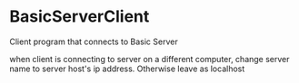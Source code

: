 # BasicServerClient
Client program that connects to Basic Server

when client is connecting to server on a different computer, change server name to server host's ip address. Otherwise leave as localhost
